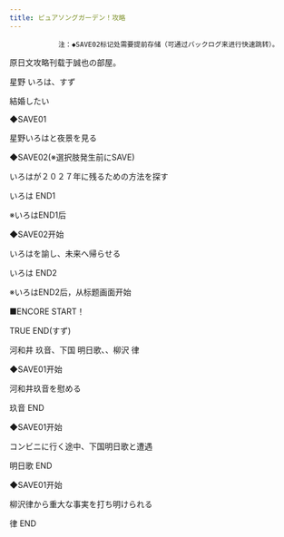 ```yaml
---
title: ピュアソングガーデン！攻略
---
```


                注：◆SAVE02标记处需要提前存储（可通过バックログ来进行快速跳转）。

原日文攻略刊载于誠也の部屋。



星野 いろは、すず



結婚したい

◆SAVE01

星野いろはと夜景を見る

◆SAVE02(※選択肢発生前にSAVE)

いろはが２０２７年に残るための方法を探す



いろは END1



※いろはEND1后

◆SAVE02开始

いろはを諭し、未来へ帰らせる



いろは END2



※いろはEND2后，从标题画面开始

■ENCORE START！



TRUE END(すず)



河和井 玖音、下国 明日歌、、柳沢 律



◆SAVE01开始

河和井玖音を慰める



玖音 END



◆SAVE01开始

コンビニに行く途中、下国明日歌と遭遇



明日歌 END



◆SAVE01开始

柳沢律から重大な事実を打ち明けられる



律 END


              
